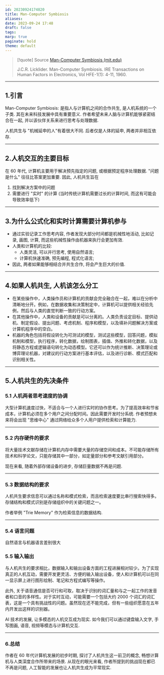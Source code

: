 ```yaml
---
id: 20230924174820
title: Man-Computer Symbiosis
aliases: 
date: 2023-09-24 17:48
draft: false
tags: 
marp: true
paginate: hold
theme: default
---
```

> [!quote] Source
> [Man-Computer Symbiosis (mit.edu)](https://groups.csail.mit.edu/medg/people/psz/Licklider.html)
> 
> J.C.R. Licklider. Man-Computer Symbiosis. IRE Transactions on Human Factors in Electronics, Vol HFE-1(1): 4-11, 1960.

---
## 1.引言

Man-Computer Symbiosis: 是指人与计算机之间的合作共生, 是人机系统的一个子类. 其在未来科技发展中具有重要意义. 作者希望未来人脑与计算机能够紧密结合在一起, 并以该伙伴关系来进行思考与处理数据. 

人机共生与 "机械延申的人"有着很大不同. 后者仅是人体的延申, 两者并非相互依存. 

---
## 2.人机交互的主要目标

在 60 年代, 计算机主要用于解决预先指定的问题, 或根据预定程序处理数据. "问题是什么" 往往比答案更加重要. 因此, 人机共生旨在
1. 找到解决方案中的问题
2. 需要进行 "实时" 的计算 (当时传统计算机需要过长的计算时间, 而这有可能会导致效率低下)

---

## 3.为什么公式化和实时计算需要计算机参与

- 通过实验记录工作思考内容, 作者发现大部分时间都是机械性地活动, 比如记录, 画图, 计算, 而这些机械性操作由机器来执行会更加有效. 
- 人类和计算机的比较: 
	- 人类灵活, 可以并行思考, 使用自然语言;
	- 计算机快速准确, 预先编程, 程式化语言;
- 因此, 两者如果能够相结合并共生合作, 将会产生巨大的价值. 

---
## 4.如果人机共生, 人机该怎么分工

- 在某些操作中，人类操作员和计算机的贡献会完全融合在一起，难以在分析中清晰地分开。例如，在数据收集和决策制定中，计算机可以提供相关经验先例，然后与人类的直觉判断一致的行动方案。 
- 在其他操作中，人类和设备的贡献是可以分离的。人类负责设定目标、提供动机、制定假设、提出问题、考虑机制、程序和模型，以及填补问题解决方案或计算机程序中的空白。
- 机器的角色包括将假设转化为可测试的模型，测试这些模型，回答问题，模拟机制和模型，执行程序，转化数据，绘制图表，插值、外推和转化数据，以及将静态方程或逻辑语句转化为动态模型。它还可以作为统计推断、决策理论或博弈理论机器，对建议的行动方案进行基本评估，以及进行诊断、模式匹配和识别相关性。

---

## 5.人机共生的先决条件

### 5.1 人机两者思考速度的协调

大型计算机速度过快，不适合与一个人进行实时的协作思考。为了提高效率和节省成本，计算机必须在多个用户之间分配时间。因此需要开发时分系统. 作者预想未来将会出现 "思维中心" 通过网络给众多个人用户提供检索和计算能力. 

---

### 5.2 内存硬件的要求

将大量技术文献存储在计算机内存中需要大量的存储空间和成本。不可能存储所有技术和科学论文，只能存储其中一部分，如定量部分和参考文献引用部分。

现在来看, 随着外部存储设备的进步, 存储巨量数据不再是问题. 

---
### 5.3 数据结构的要求

人机共生要求信息可以通过名称和模式检索，而且检索速度要比串行搜索快得多。存储结构和模式识别是存储组织中的关键问题之一。

作者举例 "Trie Memory" 作为检索信息的数据结构.

---

### 5.4 语言问题

自然语言与机器语言差别很大

### 5.5 输入输出

与人机共生的要求相比，数据输入和输出设备方面的工程进展相对较少。为了实现真正的人机互动，需要开发更灵活、方便的输入输出设备，使人和计算机可以在同一显示屏上进行图形绘制、笔记和方程式编写等操作。

此外, 关于语音通信是否可行和可取，取决于识别的词汇量和与之一起工作的发音者和口音的多样性。对于实时互动，可能需要一个包括大约 2000 个词汇的词汇表，这是一个具有挑战性的问题。虽然现在还不能完成，但有一些组织愿意在五年内开发出这样的识别器。

AI 技术的发展, 让多模态的人机交互成为现实. 如今我们可以通过键盘输入文字, 手写图画, 语音, 视频等模态与计算机交互. 

---
### 6.总结

作者在 60 年代计算机发展的初步时期, 探讨了人机共生这一前卫的概念, 畅想计算机与人类深度合作所带来的场景. 从现在的眼光来看, 作者所提到的挑战现在都已不再是问题, 人工智能的发展也让人机共生成为平常现实. 